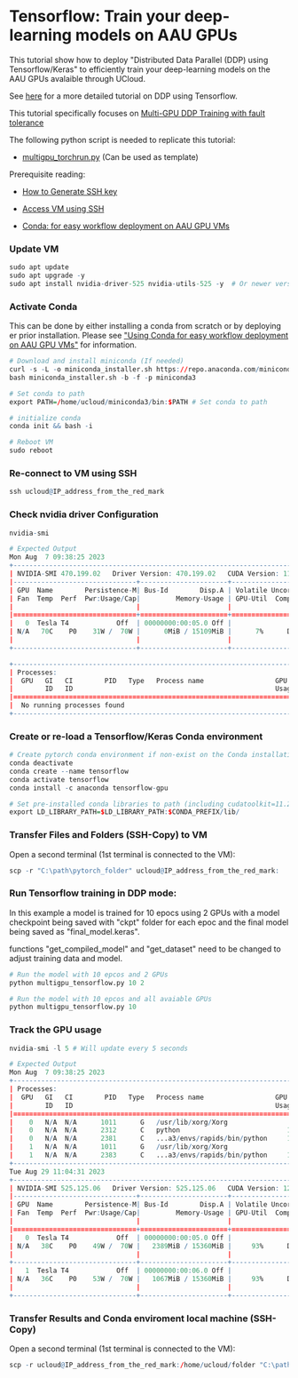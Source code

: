 # Tensorflow: Train your deep-learning models on AAU GPUs

This tutorial show how to deploy "Distributed Data Parallel (DDP) using Tensorflow/Keras" to efficiently train your deep-learning models on the AAU GPUs avalaible through UCloud.

See [here](https://www.tensorflow.org/guide/keras/distributed_training) for a more detailed tutorial on DDP using Tensorflow.

This tutorial specifically focuses on [Multi-GPU DDP Training with fault tolerance](https://www.tensorflow.org/guide/keras/distributed_training#using_callbacks_to_ensure_fault_tolerance)

The following python script is needed to replicate this tutorial: 

- [multigpu_torchrun.py](https://github.com/CBS-HPC/Tutorials/tree/main/GPU/multigpu_tensorflow.py) (Can be used as template)


Prerequisite reading:

- [How to Generate SSH key](/Tutorials/SHH/shh_create/)

- [Access VM using SSH](/Tutorials/SSH/ssh_connect/)

- [Conda: for easy workflow deployment on AAU GPU VMs](/Tutorials/VMs/condaVM/)


### Update VM


```R
sudo apt update
sudo apt upgrade -y 
sudo apt install nvidia-driver-525 nvidia-utils-525 -y  # Or newer version
```

### Activate Conda

This can be done by either installing a conda from scratch or by deploying er prior installation. Please see  ["Using Conda for easy workflow deployment on AAU GPU VMs"](/Tutorials/VMs/condaVM/) for information.


```R
# Download and install miniconda (If needed)
curl -s -L -o miniconda_installer.sh https://repo.anaconda.com/miniconda/Miniconda3-latest-Linux-x86_64.sh 
bash miniconda_installer.sh -b -f -p miniconda3

# Set conda to path
export PATH=/home/ucloud/miniconda3/bin:$PATH # Set conda to path

# initialize conda
conda init && bash -i

# Reboot VM
sudo reboot
```

### Re-connect to VM using SSH 


```R
ssh ucloud@IP_address_from_the_red_mark
```

### Check nvidia driver Configuration


```R
nvidia-smi

# Expected Output
Mon Aug  7 09:38:25 2023
+-----------------------------------------------------------------------------+
| NVIDIA-SMI 470.199.02   Driver Version: 470.199.02   CUDA Version: 11.4     |
|-------------------------------+----------------------+----------------------+
| GPU  Name        Persistence-M| Bus-Id        Disp.A | Volatile Uncorr. ECC |
| Fan  Temp  Perf  Pwr:Usage/Cap|         Memory-Usage | GPU-Util  Compute M. |
|                               |                      |               MIG M. |
|===============================+======================+======================|
|   0  Tesla T4            Off  | 00000000:00:05.0 Off |                    0 |
| N/A   70C    P0    31W /  70W |      0MiB / 15109MiB |      7%      Default |
|                               |                      |                  N/A |
+-------------------------------+----------------------+----------------------+

+-----------------------------------------------------------------------------+
| Processes:                                                                  |
|  GPU   GI   CI        PID   Type   Process name                  GPU Memory |
|        ID   ID                                                   Usage      |
|=============================================================================|
|  No running processes found                                                 |
+-----------------------------------------------------------------------------+
```

### Create or re-load a Tensorflow/Keras Conda environment


```R
# Create pytorch conda environment if non-exist on the Conda installation
conda deactivate
conda create --name tensorflow
conda activate tensorflow
conda install -c anaconda tensorflow-gpu

# Set pre-installed conda libraries to path (including cudatoolkit=11.2 cudnn=8.1.0 )
export LD_LIBRARY_PATH=$LD_LIBRARY_PATH:$CONDA_PREFIX/lib/
```


### Transfer Files and Folders (SSH-Copy) to VM
Open a second terminal (1st terminal is connected to the VM):


```R
scp -r "C:\path\pytorch_folder" ucloud@IP_address_from_the_red_mark:
```

### Run Tensorflow training in DDP mode: 

In this example a model is trained for 10 epocs using 2 GPUs with a model checkpoint being saved with "ckpt" folder for each epoc and the final model being saved as "final_model.keras". 

functions "get_compiled_model" and "get_dataset" need to be changed to adjust training data and model.


```R
# Run the model with 10 epcos and 2 GPUs
python multigpu_tensorflow.py 10 2

# Run the model with 10 epcos and all avaiable GPUs
python multigpu_tensorflow.py 10
```
### Track the GPU usage 

```R
nvidia-smi -l 5 # Will update every 5 seconds

# Expected Output
Mon Aug  7 09:38:25 2023
+-----------------------------------------------------------------------------+
| Processes:                                                                  |
|  GPU   GI   CI        PID   Type   Process name                  GPU Memory |
|        ID   ID                                                   Usage      |
|=============================================================================|
|    0   N/A  N/A      1011      G   /usr/lib/xorg/Xorg                  4MiB |
|    0   N/A  N/A      2312      C   python                           1324MiB |
|    0   N/A  N/A      2381      C   ...a3/envs/rapids/bin/python     1042MiB |
|    1   N/A  N/A      1011      G   /usr/lib/xorg/Xorg                  4MiB |
|    1   N/A  N/A      2383      C   ...a3/envs/rapids/bin/python     1042MiB |
+-----------------------------------------------------------------------------+
Tue Aug 29 11:04:31 2023
+-----------------------------------------------------------------------------+
| NVIDIA-SMI 525.125.06   Driver Version: 525.125.06   CUDA Version: 12.0     |
|-------------------------------+----------------------+----------------------+
| GPU  Name        Persistence-M| Bus-Id        Disp.A | Volatile Uncorr. ECC |
| Fan  Temp  Perf  Pwr:Usage/Cap|         Memory-Usage | GPU-Util  Compute M. |
|                               |                      |               MIG M. |
|===============================+======================+======================|
|   0  Tesla T4            Off  | 00000000:00:05.0 Off |                    0 |
| N/A   38C    P0    49W /  70W |   2389MiB / 15360MiB |     93%      Default |
|                               |                      |                  N/A |
+-------------------------------+----------------------+----------------------+
|   1  Tesla T4            Off  | 00000000:00:06.0 Off |                    0 |
| N/A   36C    P0    53W /  70W |   1067MiB / 15360MiB |     93%      Default |
|                               |                      |                  N/A |
+-------------------------------+----------------------+----------------------+
```

### Transfer Results and Conda enviroment local machine (SSH-Copy)
Open a second terminal (1st terminal is connected to the VM):


```R
scp -r ucloud@IP_address_from_the_red_mark:/home/ucloud/folder "C:\path-to-folder"
```
